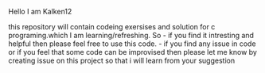 
Hello I am Kalken12 


this repository will contain codeing exersises and solution for c programing.which I am learning/refreshing.
So
	- if you find it intresting and helpful then please feel free to use this code. 
	- if you find any issue  in code or if you feel that some code can be improvised then please let me know  by creating issue on this project 
		so that i will learn from your suggestion

